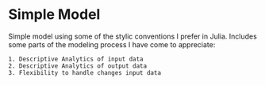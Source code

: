 # Simple Model

Simple model using some of the stylic conventions I prefer in Julia. Includes
some parts of the modeling process I have come to appreciate:

    1. Descriptive Analytics of input data
    2. Descriptive Analytics of output data
    3. Flexibility to handle changes input data
